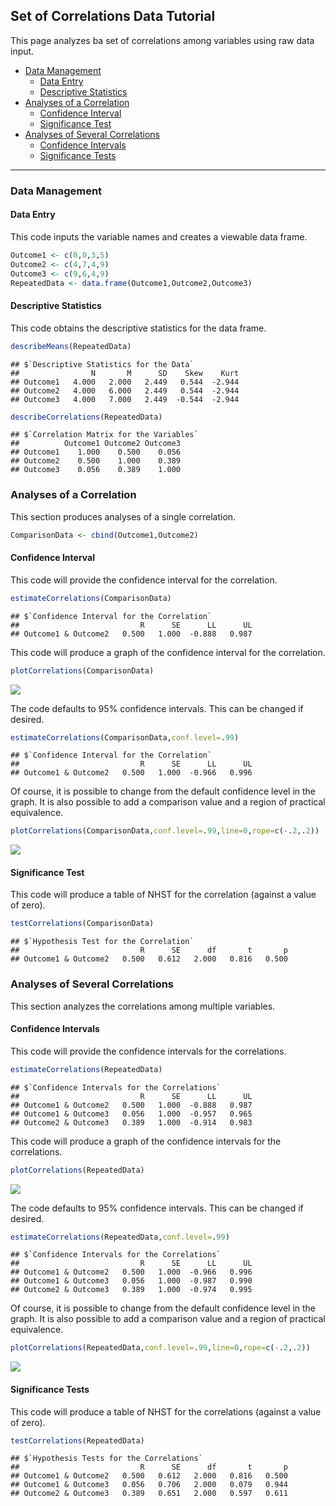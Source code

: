 
## Set of Correlations Data Tutorial

This page analyzes ba set of correlations among variables using raw data
input.

- [Data Management](#data-management)
  - [Data Entry](#data-entry)
  - [Descriptive Statistics](#descriptive-statistics)
- [Analyses of a Correlation](#analyses-of-a-correlation)
  - [Confidence Interval](#confidence-interval)
  - [Significance Test](#significance-test)
- [Analyses of Several Correlations](#analyses-of-several-correlations)
  - [Confidence Intervals](#confidence-intervals)
  - [Significance Tests](#significance-tests)

------------------------------------------------------------------------

### Data Management

#### Data Entry

This code inputs the variable names and creates a viewable data frame.

``` r
Outcome1 <- c(0,0,3,5)
Outcome2 <- c(4,7,4,9)
Outcome3 <- c(9,6,4,9)
RepeatedData <- data.frame(Outcome1,Outcome2,Outcome3)
```

#### Descriptive Statistics

This code obtains the descriptive statistics for the data frame.

``` r
describeMeans(RepeatedData)
```

    ## $`Descriptive Statistics for the Data`
    ##                N       M      SD    Skew    Kurt
    ## Outcome1   4.000   2.000   2.449   0.544  -2.944
    ## Outcome2   4.000   6.000   2.449   0.544  -2.944
    ## Outcome3   4.000   7.000   2.449  -0.544  -2.944

``` r
describeCorrelations(RepeatedData)
```

    ## $`Correlation Matrix for the Variables`
    ##          Outcome1 Outcome2 Outcome3
    ## Outcome1    1.000    0.500    0.056
    ## Outcome2    0.500    1.000    0.389
    ## Outcome3    0.056    0.389    1.000

### Analyses of a Correlation

This section produces analyses of a single correlation.

``` r
ComparisonData <- cbind(Outcome1,Outcome2)
```

#### Confidence Interval

This code will provide the confidence interval for the correlation.

``` r
estimateCorrelations(ComparisonData)
```

    ## $`Confidence Interval for the Correlation`
    ##                           R      SE      LL      UL
    ## Outcome1 & Outcome2   0.500   1.000  -0.888   0.987

This code will produce a graph of the confidence interval for the
correlation.

``` r
plotCorrelations(ComparisonData)
```

![](figures/SetCorrelations-Data-IntervalsA-1.png)<!-- -->

The code defaults to 95% confidence intervals. This can be changed if
desired.

``` r
estimateCorrelations(ComparisonData,conf.level=.99)
```

    ## $`Confidence Interval for the Correlation`
    ##                           R      SE      LL      UL
    ## Outcome1 & Outcome2   0.500   1.000  -0.966   0.996

Of course, it is possible to change from the default confidence level in
the graph. It is also possible to add a comparison value and a region of
practical equivalence.

``` r
plotCorrelations(ComparisonData,conf.level=.99,line=0,rope=c(-.2,.2))
```

![](figures/SetCorrelations-Data-IntervalsB-1.png)<!-- -->

#### Significance Test

This code will produce a table of NHST for the correlation (against a
value of zero).

``` r
testCorrelations(ComparisonData)
```

    ## $`Hypothesis Test for the Correlation`
    ##                           R      SE      df       t       p
    ## Outcome1 & Outcome2   0.500   0.612   2.000   0.816   0.500

### Analyses of Several Correlations

This section analyzes the correlations among multiple variables.

#### Confidence Intervals

This code will provide the confidence intervals for the correlations.

``` r
estimateCorrelations(RepeatedData)
```

    ## $`Confidence Intervals for the Correlations`
    ##                           R      SE      LL      UL
    ## Outcome1 & Outcome2   0.500   1.000  -0.888   0.987
    ## Outcome1 & Outcome3   0.056   1.000  -0.957   0.965
    ## Outcome2 & Outcome3   0.389   1.000  -0.914   0.983

This code will produce a graph of the confidence intervals for the
correlations.

``` r
plotCorrelations(RepeatedData)
```

![](figures/SetCorrelations-Data-IntervalsC-1.png)<!-- -->

The code defaults to 95% confidence intervals. This can be changed if
desired.

``` r
estimateCorrelations(RepeatedData,conf.level=.99)
```

    ## $`Confidence Intervals for the Correlations`
    ##                           R      SE      LL      UL
    ## Outcome1 & Outcome2   0.500   1.000  -0.966   0.996
    ## Outcome1 & Outcome3   0.056   1.000  -0.987   0.990
    ## Outcome2 & Outcome3   0.389   1.000  -0.974   0.995

Of course, it is possible to change from the default confidence level in
the graph. It is also possible to add a comparison value and a region of
practical equivalence.

``` r
plotCorrelations(RepeatedData,conf.level=.99,line=0,rope=c(-.2,.2))
```

![](figures/SetCorrelations-Data-IntervalsD-1.png)<!-- -->

#### Significance Tests

This code will produce a table of NHST for the correlations (against a
value of zero).

``` r
testCorrelations(RepeatedData)
```

    ## $`Hypothesis Tests for the Correlations`
    ##                           R      SE      df       t       p
    ## Outcome1 & Outcome2   0.500   0.612   2.000   0.816   0.500
    ## Outcome1 & Outcome3   0.056   0.706   2.000   0.079   0.944
    ## Outcome2 & Outcome3   0.389   0.651   2.000   0.597   0.611
